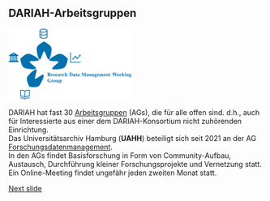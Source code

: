 ## DARIAH-Arbeitsgruppen

<a href="https://www.uni-hamburg.de/"><img src="media/rdmwg.jpg" alt="LOGO UHH" height="140px"/></a>

DARIAH hat fast 30 [Arbeitsgruppen](https://www.dariah.eu/activities/working-groups/) (AGs), die für alle offen sind. d.h., auch für Interessierte aus einer dem DARIAH-Konsortium nicht zuhörenden Einrichtung.  
Das Universitätsarchiv Hamburg (**UAHH**) beteiligt sich seit 2021 an der AG [Forschungsdatenmanagement](https://www.dariah.eu/activities/working-groups/research-data-management/).  
In den AGs findet Basisforschung in Form von Community-Aufbau, Austausch, Durchführung kleiner Forschungsprojekte und Vernetzung statt. Ein Online-Meeting findet ungefähr jeden zweiten Monat statt.  

[Next slide](06.md)
